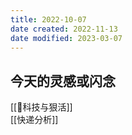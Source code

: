 ```yaml
---
title: 2022-10-07
date created: 2022-11-13
date modified: 2023-03-07
---
```


## 今天的灵感或闪念

[[🐤科技与狠活]]  
[[快递分析]]

